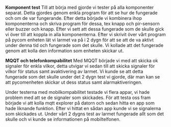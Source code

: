 **Komponent test**
Till att börja med gjorde vi tester på alla komponenter separat. Detta gjordes genom enkla program för att se hur de fungerade och om de var fungerande. Efter detta började vi kombinera ihop komponenterna och skriva program för dessa, tex knapp och pir-sensorn eller buzzer och knapp. Efter vi sett att dessa fungerade som de skulle gick vi över till att koppla in alla komponenterna. Efter vi skrivit över vårt program på pycom enheten lät vi larmet va på i 2 dygn för att se att de va aktivt under denna tid och fungerade som det skulle. Vi kollade att det fungerade genom att kolla den information som enheten skickar ut.  

**MQQT och telefonkompabilitet**
Med MQQT började vi med att skicka ok signaler för enkla vilkor, detta utvigar vi sedan till att skicka signaler för vilkor för status samt avaktivering av larmet. Vi kunde se att detta fungerade som det skulle under det 2 dygn test vi gjorde, där man kan se att pycomenheten skickar ut dess status samt alarmaktiveringen.

Under testerna med mobilkompabilitet testade vi flera appar, vi hade problem med att se de signaler som skickades. För att testa oss fram började vi att kolla mqtt explorer på datorn och sedan hitta en app som hade liknande funktion. Efter vi hittat en sådan app kunde vi se signalerna som skickades ut. Under vårt 2 dygns test av larmet fungerade allt som det skulle och vi kunde se informationen på mobiltelfonen.
